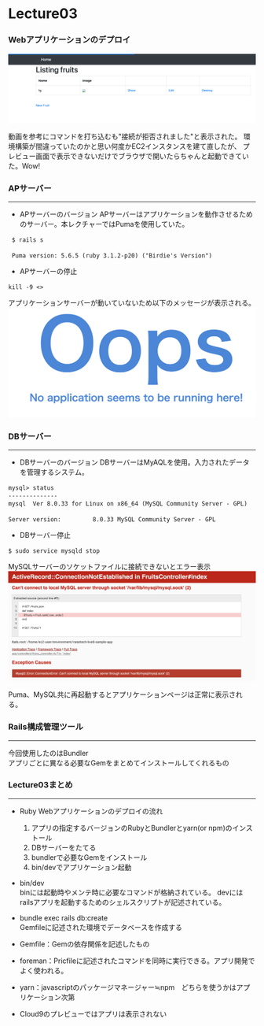 # Lecture03 

### Webアプリケーションのデプロイ
![app画面.png](./image/Lecture03/L3_l3app.png "app画面.png")

動画を参考にコマンドを打ち込むも"接続が拒否されました"と表示された。
環境構築が間違っていたのかと思い何度かEC2インスタンスを建て直したが、
プレビュー画面で表示できないだけでブラウザで開いたらちゃんと起動できていた。Wow!

### APサーバー
____
+ APサーバーのバージョン
APサーバーはアプリケーションを動作させるためのサーバー。本レクチャーではPumaを使用していた。
```
 $ rails s
 
 Puma version: 5.6.5 (ruby 3.1.2-p20) ("Birdie's Version")
```

+ APサーバーの停止
```
kill -9 <>
```
アプリケーションサーバーが動いていないため以下のメッセージが表示される。<br>
![AP stop.png](./image/Lecture03/L3_APstop.png "APstop.png")


### DBサーバー
_____
+ DBサーバーのバージョン
DBサーバーはMyAQLを使用。入力されたデータを管理するシステム。
```
mysql> status
--------------
mysql  Ver 8.0.33 for Linux on x86_64 (MySQL Community Server - GPL)

Server version:         8.0.33 MySQL Community Server - GPL
```


+ DBサーバー停止
```
$ sudo service mysqld stop
```
MySQLサーバーのソケットファイルに接続できないとエラー表示<br>
![DB stop.png](./image/Lecture03/L3_DBstop.png "DB stop.png")

Puma、MySQL共に再起動するとアプリケーションページは正常に表示される。


### Rails構成管理ツール
___
今回使用したのはBundler<br>
アプリごとに異なる必要なGemをまとめてインストールしてくれるもの


### Lecture03まとめ
___
+ Ruby Webアプリケーションのデプロイの流れ
  1. アプリの指定するバージョンのRubyとBundlerとyarn(or npm)のインストール  
  2. DBサーバーをたてる  
  3. bundlerで必要なGemをインストール  
  4. bin/devでアプリケーション起動   

+ bin/dev<br>
binには起動時やメンテ時に必要なコマンドが格納されている。
devには railsアプリを起動するためのシェルスクリプトが記述されている。
  
+ bundle exec rails db:create<br>
Gemfileに記述された環境でデータベースを作成する
 
+ Gemfile：Gemの依存関係を記述したもの
+ foreman：Pricfileに記述されたコマンドを同時に実行できる。アプリ開発でよく使われる。
+ yarn：javascriptのパッケージマネージャー≒npm　どちらを使うかはアプリケーション次第
+ Cloud9のプレビューではアプリは表示されない
